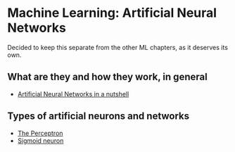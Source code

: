 # Machine Learning: Artificial Neural Networks

Decided to keep this separate from the other ML chapters, as it deserves its own.

## What are they and how they work, in general

* [Artificial Neural Networks in a nutshell](http://nbviewer.jupyter.org/github/martinapugliese/tales-science-data/blob/master/neural-nets/anns.ipynb)

## Types of artificial neurons and networks

* [The Perceptron](http://nbviewer.jupyter.org/github/martinapugliese/tales-science-data/blob/master/neural-nets/perceptron.ipynb)
* [Sigmoid neuron](http://nbviewer.jupyter.org/github/martinapugliese/tales-science-data/blob/master/neural-nets/sigmoid-neuron.ipynb)


